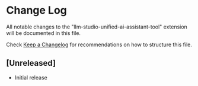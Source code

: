 # Change Log

All notable changes to the "llm-studio-unified-ai-assistant-tool" extension will be documented in this file.

Check [Keep a Changelog](http://keepachangelog.com/) for recommendations on how to structure this file.

## [Unreleased]

- Initial release